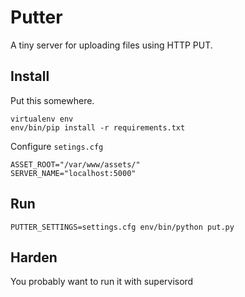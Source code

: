 # Putter

A tiny server for uploading files using HTTP PUT.

## Install

Put this somewhere.

```
virtualenv env
env/bin/pip install -r requirements.txt
```

Configure `setings.cfg`

```
ASSET_ROOT="/var/www/assets/"
SERVER_NAME="localhost:5000"
```

## Run

```
PUTTER_SETTINGS=settings.cfg env/bin/python put.py
```

## Harden

You probably want to run it with supervisord

